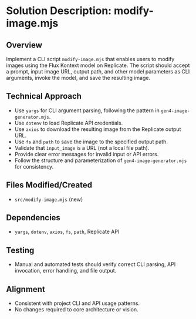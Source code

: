# Solution Description: modify-image.mjs

## Overview
Implement a CLI script `modify-image.mjs` that enables users to modify images using the Flux Kontext model on Replicate. The script should accept a prompt, input image URL, output path, and other model parameters as CLI arguments, invoke the model, and save the resulting image.

## Technical Approach
- Use `yargs` for CLI argument parsing, following the pattern in `gen4-image-generator.mjs`.
- Use `dotenv` to load Replicate API credentials.
- Use `axios` to download the resulting image from the Replicate output URL.
- Use `fs` and `path` to save the image to the specified output path.
- Validate that `input_image` is a URL (not a local file path).
- Provide clear error messages for invalid input or API errors.
- Follow the structure and parameterization of `gen4-image-generator.mjs` for consistency.

## Files Modified/Created
- `src/modify-image.mjs` (new)

## Dependencies
- `yargs`, `dotenv`, `axios`, `fs`, `path`, Replicate API

## Testing
- Manual and automated tests should verify correct CLI parsing, API invocation, error handling, and file output.

## Alignment
- Consistent with project CLI and API usage patterns.
- No changes required to core architecture or vision.
